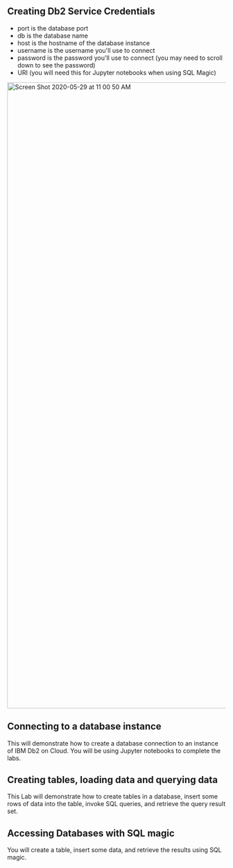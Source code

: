 ## Creating Db2 Service Credentials
* port is the database port
* db is the database name
* host is the hostname of the database instance
* username is the username you'll use to connect
* password is the password you'll use to connect (you may need to scroll down to see the password)
* URI (you will need this for Jupyter notebooks when using SQL Magic)
<img width="1440" alt="Screen Shot 2020-05-29 at 11 00 50 AM" src="https://user-images.githubusercontent.com/46945617/83274384-bb252d00-a19b-11ea-9301-cc9785a77f60.png">

## Connecting to a database instance

This will demonstrate how to create a database connection to an instance of IBM Db2 on Cloud. You will be using Jupyter notebooks to complete the labs.

## Creating tables, loading data and querying data

This Lab will demonstrate how to create tables in a database, insert some rows of data into the table, invoke SQL queries, and retrieve the query result set. 

## Accessing Databases with SQL magic

You will create a table, insert some data, and retrieve the results using SQL magic.
